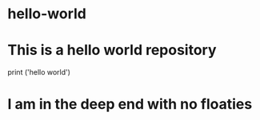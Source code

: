 # hello-world
# This is a hello world repository
print ('hello world')
# I am in the deep end with no floaties
